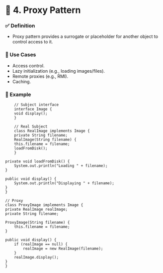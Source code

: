 # 🧿 4. Proxy Pattern

### ✅ Definition
- Proxy pattern provides a surrogate or placeholder for another object to control access to it.

### 🔧 Use Cases
- Access control.    
- Lazy initialization (e.g., loading images/files).  
- Remote proxies (e.g., RMI).  
- Caching.  

### 📄 Example

        // Subject interface
        interface Image {
        void display();
        }
        
        // Real Subject
        class RealImage implements Image {
        private String filename;
        RealImage(String filename) {
        this.filename = filename;
        loadFromDisk();
        }

    private void loadFromDisk() {
        System.out.println("Loading " + filename);
    }

    public void display() {
        System.out.println("Displaying " + filename);
    }
    }

    // Proxy
    class ProxyImage implements Image {
    private RealImage realImage;
    private String filename;

    ProxyImage(String filename) {
        this.filename = filename;
    }

    public void display() {
        if (realImage == null) {
            realImage = new RealImage(filename);
        }
        realImage.display();
    }
    }
